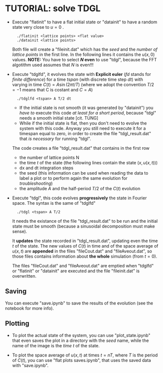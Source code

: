 # TUTORIAL: solve TDGL
- Execute "flatinit" to have a flat initial state or "datainit" to have a random state very close to $u=0$ .
        
        ./flatinit <lattice points> <flat value>
        ./datainit <lattice points>
    Both file will create a "fileinit.dat" which has the _seed_ and the _number of lattice points_ in the first line.
    In the following lines it contains the $u(x,0)$ values.
    **NOTE:** You have to select **$N$ even** to use "tdgl", because the FFT algotithm used assumes that $N$ is even!!!

- Execute "tdglfd", it evolves the state with **Explicit euler** (_fd_ stands for _finite difference_) for a time $tspan$ (with discrete time step $dt$) with varying in time $C(t) = A\sin(2\pi t/T)$ (where we adopt the convention $T/2 = -1$ means that C is costant and $C=A$)
        
        ./tdglfd <tspan> A T/2 dt
        

    - If the initial state is not smooth (it was generated by "datainit") you _have to_ execute this code _at least for a short period_, because "tdgl" needs a smooth initial state [cit. TUNG]
    - While if the initial state is flat, then you don't need to evolve the system with this code. Anyway you still need to execute it for a timespan equal to zero, in order to create the file "tdgl_result.dat" that _is necessary_ for running "tdgl".

    The code creates a file "tdgl_result.dat" that contains in the first row
    - the number of lattice points N
    - the time $t$ of the state (the following lines contain the state $(x, u(x,t))$)
    - dx and dt integration steps
    - the seed (this information can be used when reading the data to label a plot or to perform again the same evolution for _troubleshooting_)
    - the amplitude $A$ and the half-period $T/2$ of the $C(t)$ evolution
    
- Execute "tdgl", this code evolves **progressively** the state in Fourier space. The syntax is the same of "tdglfd"

        ./tdgl <tspan> A T/2
    It needs the existance of the file "tdgl_result.dat" to be run and the initial state must be smooth (because a sinusoidal decomposition must make sense).

    It **updates** the state recorded in "tdgl_result.dat", updating even the time $t$ of the state.
    The new values of $C(t)$ in time and of the space average of $u(x,t)$ are **appended** in the files "fileCout.dat" and "fileAveout.dat", so those files contains information about **the whole** simulation (from $t=0$).

    The files "fileCout.dat" and "fileAveout.dat" are emptied when "tdglfd" or "flatinit" or "datainit" are executed and the file "fileinit.dat" is overwritten.

## Saving
You can execute "save.ipynb" to save the results of the evolution (see the notebook for more info).

## Plotting
- To plot the actual state of the system, you can use "plot_state.ipynb" that even saves the plot in a directory with the _seed_ name, while the name of the image is the _time t_ of the state.

- To plot the space average of $u(x,t)$ at times $t=nT$, where $T$ is the period of $C(t)$, you can use "flat plots saves.ipynb", that uses the saved data with "save.ipynb".